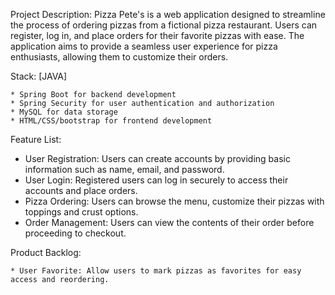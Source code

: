 Project Description:
Pizza Pete's is a web application designed to streamline the process of ordering pizzas from a fictional pizza restaurant. Users can register, log in, and place orders for their favorite pizzas with ease. The application aims to provide a seamless user experience for pizza enthusiasts, allowing them to customize their orders.

Stack: [JAVA]

	* Spring Boot for backend development
	* Spring Security for user authentication and authorization
	* MySQL for data storage
	* HTML/CSS/bootstrap for frontend development


Feature List:

  * User Registration: Users can create accounts by providing basic information such as name, email, and password.
  * User Login: Registered users can log in securely to access their accounts and place orders.
  * Pizza Ordering: Users can browse the menu, customize their pizzas with toppings and crust options.
  * Order Management: Users can view the contents of their order before proceeding to checkout.

Product Backlog:

	* User Favorite: Allow users to mark pizzas as favorites for easy access and reordering.
